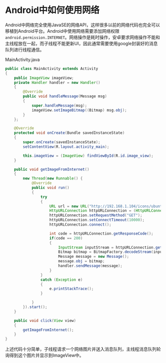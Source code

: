 # Android中如何使用网络

Android中网络完全使用JavaSE的网络API，这样很多以前的网络代码也完全可以移植到Android平台。Android中使用网络需要添加网络权限`android.permission.INTERNET`。网络操作是耗时操作，安卓要求网络操作不能和主线程放在一起，而子线程不能更新UI，因此通常需要使用google封装好的消息队列进行线程通信。

MainActivity.java
```java
public class MainActivity extends Activity
{
	public ImageView imageView;
	private Handler handler = new Handler()
	{
		@Override
		public void handleMessage(Message msg)
		{
			super.handleMessage(msg);
			imageView.setImageBitmap((Bitmap) msg.obj);
		}
	};

	@Override
	protected void onCreate(Bundle savedInstanceState)
	{
		super.onCreate(savedInstanceState);
		setContentView(R.layout.activity_main);

		this.imageView = (ImageView) findViewById(R.id.image_view);
	}

	public void getImageFromInternet()
	{
		new Thread(new Runnable() {
			@Override
			public void run()
			{
				try
				{
					URL url = new URL("http://192.168.1.104/icons/ubuntu-logo.png");
					HttpURLConnection httpURLConnection = (HttpURLConnection) url.openConnection();
					httpURLConnection.setRequestMethod("GET");
					httpURLConnection.setConnectTimeout(10000);
					httpURLConnection.connect();

					int code = httpURLConnection.getResponseCode();
					if(code == 200)
					{
						InputStream inputStream = httpURLConnection.getInputStream();
						Bitmap bitmap = BitmapFactory.decodeStream(inputStream);
						Message message = new Message();
						message.obj = bitmap;
						handler.sendMessage(message);
					}
				}
				catch (Exception e)
				{
					e.printStackTrace();
				}

			}
		}).start();
	}

	public void click(View view)
	{
		getImageFromInternet();
	}
}
```

上述代码十分简单，子线程请求一个网络图片并送入消息队列，主线程消息队列轮询得到这个图片并显示到ImageView中。
